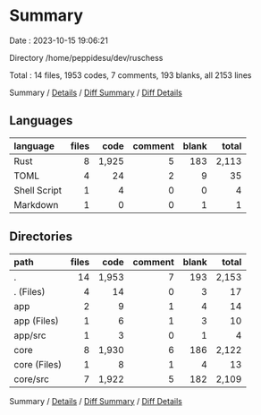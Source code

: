 # Summary

Date : 2023-10-15 19:06:21

Directory /home/peppidesu/dev/ruschess

Total : 14 files,  1953 codes, 7 comments, 193 blanks, all 2153 lines

Summary / [Details](details.md) / [Diff Summary](diff.md) / [Diff Details](diff-details.md)

## Languages
| language | files | code | comment | blank | total |
| :--- | ---: | ---: | ---: | ---: | ---: |
| Rust | 8 | 1,925 | 5 | 183 | 2,113 |
| TOML | 4 | 24 | 2 | 9 | 35 |
| Shell Script | 1 | 4 | 0 | 0 | 4 |
| Markdown | 1 | 0 | 0 | 1 | 1 |

## Directories
| path | files | code | comment | blank | total |
| :--- | ---: | ---: | ---: | ---: | ---: |
| . | 14 | 1,953 | 7 | 193 | 2,153 |
| . (Files) | 4 | 14 | 0 | 3 | 17 |
| app | 2 | 9 | 1 | 4 | 14 |
| app (Files) | 1 | 6 | 1 | 3 | 10 |
| app/src | 1 | 3 | 0 | 1 | 4 |
| core | 8 | 1,930 | 6 | 186 | 2,122 |
| core (Files) | 1 | 8 | 1 | 4 | 13 |
| core/src | 7 | 1,922 | 5 | 182 | 2,109 |

Summary / [Details](details.md) / [Diff Summary](diff.md) / [Diff Details](diff-details.md)